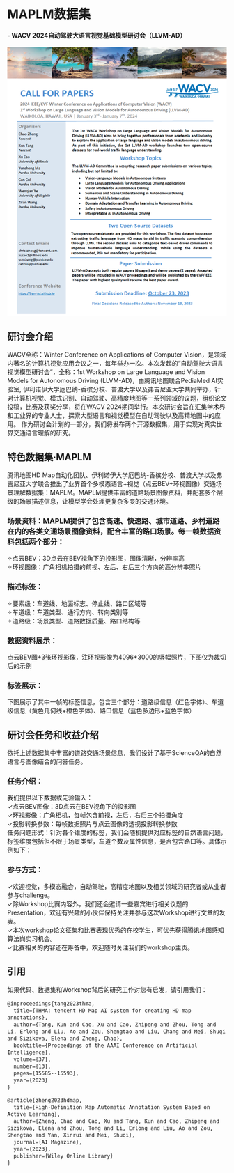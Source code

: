 # MAPLM数据集
#### - WACV 2024自动驾驶大语言视觉基础模型研讨会（LLVM-AD）

![Poster](./figures/poster.png)

## 研讨会介绍
WACV全称：Winter Conference on Applications of Computer Vision，是领域内著名的计算机视觉应用会议之一，每年举办一次。本次发起的“自动驾驶大语言视觉模型研讨会”，全称：1st Workshop on Large Language and Vision Models for Autonomous Driving (LLVM-AD)，由腾讯地图联合PediaMed AI实验室, 伊利诺伊大学厄巴纳-香槟分校、普渡大学以及弗吉尼亚大学共同举办，针对计算机视觉、模式识别、自动驾驶、高精度地图等一系列领域的议题，组织论文投稿，比赛及获奖分享，将在WACV 2024期间举行。本次研讨会旨在汇集学术界和工业界的专业人士，探索大型语言和视觉模型在自动驾驶以及高精地图中的应用。
作为研讨会计划的一部分，我们将发布两个开源数据集，用于实现对真实世界交通语言理解的研究。

## 特色数据集·MAPLM     
腾讯地图HD Map自动化团队、伊利诺伊大学厄巴纳-香槟分校、普渡大学以及弗吉尼亚大学联合推出了业界首个多模态语言+视觉（点云BEV+环视图像）交通场景理解数据集：MAPLM。MAPLM提供丰富的道路场景图像资料，并配套多个层级的场景描述信息，让模型学会处理更复杂多变的交通环境。
### 场景资料：MAPLM提供了包含高速、快速路、城市道路、乡村道路在内的各类交通场景图像资料，配合丰富的路口场景。每一帧数据资料包括两个部分：    
✧点云BEV：3D点云在BEV视角下的投影图，图像清晰，分辨率高    
✧环视图像：广角相机拍摄的前视、左后、右后三个方向的高分辨率照片    
### 描述标签：    
✧要素级：车道线、地面标志、停止线、路口区域等    
✧车道级：车道类型、通行方向、转向类别等    
✧道路级：场景类型、道路数据质量、路口结构等    
### 数据资料展示：    
点云BEV图+3张环视影像，注环视影像为4096*3000的竖幅照片，下图仅为裁切后的示例    

### 标签展示：    
下图展示了其中一帧的标签信息，包含三个部分：道路级信息（红色字体）、车道级信息（黄色几何线+橙色字体）、路口信息（蓝色多边形+蓝色字体）     

## 研讨会任务和收益介绍   

依托上述数据集中丰富的道路交通场景信息，我们设计了基于ScienceQA的自然语言与图像结合的问答任务。    
### 任务介绍：
我们提供以下数据或先验输入：    
✓点云BEV图像：3D点云在BEV视角下的投影图    
✓环视影像：广角相机，每帧包含前视，左后，右后三个拍摄角度    
✓投影转换参数：每帧数据照片与点云图像的透视投影转换参数     
任务问题形式：针对各个维度的标签，我们会随机提供对应标签的自然语言问题，标签维度包括但不限于场景类型，车道个数及属性信息，是否包含路口等。具体示例如下：     

### 参与方式：
✓欢迎视觉，多模态融合，自动驾驶，高精度地图以及相关领域的研究者或从业者参与challenge。     
✓除Workshop比赛内容外，我们还会邀请一些嘉宾进行相关议题的Presentation，欢迎有兴趣的小伙伴保持关注并参与这次Workshop进行文章的发表。    
✓本次workshop论文征集和比赛表现优秀的在校学生，可优先获得腾讯地图感知算法岗实习机会。     
✓比赛相关的内容还在筹备中，欢迎随时关注我们的workshop主页。     


## 引用      
如果代码、数据集和Workshop背后的研究工作对您有启发，请引用我们：    
```
@inproceedings{tang2023thma,
  title={THMA: tencent HD Map AI system for creating HD map annotations},
  author={Tang, Kun and Cao, Xu and Cao, Zhipeng and Zhou, Tong and Li, Erlong and Liu, Ao and Zou, Shengtao and Liu, Chang and Mei, Shuqi and Sizikova, Elena and Zheng, Chao},
  booktitle={Proceedings of the AAAI Conference on Artificial Intelligence},
  volume={37},
  number={13},
  pages={15585--15593},
  year={2023}
}
```

```
@article{zheng2023hdmap,
  title={High-Definition Map Automatic Annotation System Based on Active Learning},
  author={Zheng, Chao and Cao, Xu and Tang, Kun and Cao, Zhipeng and Sizikova, Elena and Zhou, Tong and Li, Erlong and Liu, Ao and Zou, Shengtao and Yan, Xinrui and Mei, Shuqi},
  journal={AI Magazine},
  year={2023},
  publisher={Wiley Online Library}
}
```


